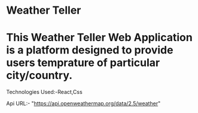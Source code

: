 # Weather Teller

# This Weather Teller Web Application is a platform designed to provide users temprature of particular city/country.

Technologies Used:-React,Css

Api URL:- "https://api.openweathermap.org/data/2.5/weather"
